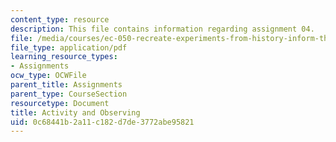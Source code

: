 ```yaml
---
content_type: resource
description: This file contains information regarding assignment 04.
file: /media/courses/ec-050-recreate-experiments-from-history-inform-the-future-from-the-past-galileo-january-iap-2010/0c68441b2a11c182d7de3772abe95821_MITEC_050IAP10_assn04.pdf
file_type: application/pdf
learning_resource_types:
- Assignments
ocw_type: OCWFile
parent_title: Assignments
parent_type: CourseSection
resourcetype: Document
title: Activity and Observing
uid: 0c68441b-2a11-c182-d7de-3772abe95821
---
```

